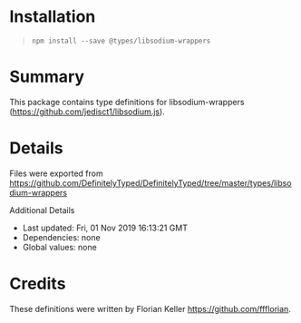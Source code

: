 # Installation
> `npm install --save @types/libsodium-wrappers`

# Summary
This package contains type definitions for libsodium-wrappers (https://github.com/jedisct1/libsodium.js).

# Details
Files were exported from https://github.com/DefinitelyTyped/DefinitelyTyped/tree/master/types/libsodium-wrappers

Additional Details
 * Last updated: Fri, 01 Nov 2019 16:13:21 GMT
 * Dependencies: none
 * Global values: none

# Credits
These definitions were written by Florian Keller <https://github.com/ffflorian>.
